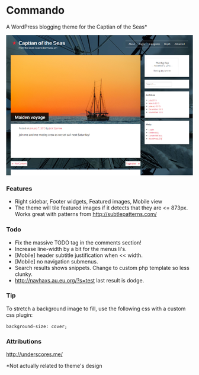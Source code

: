 Commando
===

A WordPress blogging theme for the Captian of the Seas*

![Screenshot](https://raw.githubusercontent.com/navhaxs/Commando/master/screenshot.png)

### Features
- Right sidebar, Footer widgets, Featured images, Mobile view
- The theme will tile featured images if it detects that they are <= 873px. Works great with patterns from http://subtlepatterns.com/

### Todo
- Fix the massive TODO tag in the comments section!
- Increase line-width by a bit for the menus li's.
- [Mobile] header subtitle justification when << width.
- [Mobile] no navigation submenus.
- Search results shows snippets. Change to custom php template so less clunky.
- http://navhaxs.au.eu.org/?s=test last result is dodge.

### Tip
To stretch a background image to fill, use the following css with a custom css plugin:

    background-size: cover;

### Attributions
http://underscores.me/

*Not actually related to theme's design

